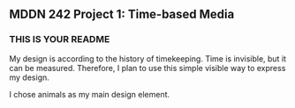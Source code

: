 ## MDDN 242 Project 1: Time-based Media  

### THIS IS YOUR README
My design is according to the history of timekeeping.
Time is invisible, but it can be measured. Therefore, I plan to use this  simple visible way to express my design.

I chose animals as my main design element.


